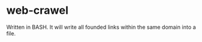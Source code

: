 web-crawel
==========

Written in BASH. It will write all founded links within the same domain into a file.
